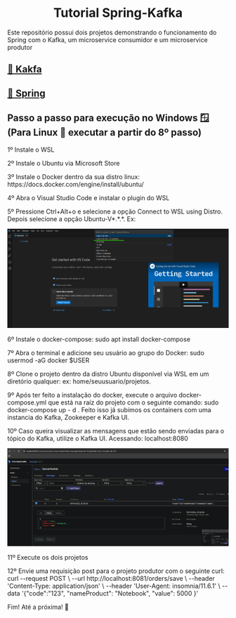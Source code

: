 <h1 align="center">Tutorial Spring-Kafka</h1>
<p align="left">Este repositório possui dois projetos demonstrando o funcionamento do Spring com o Kafka, um microservice consumidor e um microservice produtor</p>
<h2 align="left">
    <a href="https://kafka.apache.org/">🔗 Kakfa</a>
</h2>
<h2 align="left">
    <a href="https://spring.io/">🔗 Spring</a>
</h2>
<h2 align="left"> 
	Passo a passo para execução no Windows 🪟 (Para Linux 🐧 executar a partir do 8º passo)
</h2>
<p align="left">1º Instale o WSL </p>
<p align="left">2º Instale o Ubuntu via Microsoft Store</p>
<p align="left">3º Instale o Docker dentro da sua distro linux: https://docs.docker.com/engine/install/ubuntu/</p>
<p align="left">4º Abra o Visual Studio Code e instalar o plugin do WSL</p>
<p align="left">5º Pressione Ctrl+Alt+o e selecione a opção Connect to WSL using Distro.
Depois selecione a opção Ubuntu-V*.*.*. Ex:
</p>

![VS Code Screenshot](docs/vs-code-screen.png)
<p align="left">6º Instale o docker-compose: sudo apt install docker-compose</p>
<p align="left">7º Abra o terminal e adicione seu usuário ao grupo do Docker: sudo usermod -aG docker $USER</p>
<p align="left">8º Clone o projeto dentro da distro Ubuntu disponível via WSL em um diretório qualquer: ex: home/seuusuario/projetos.</p>
<p align="left">9º Após ter feito a instalação do docker, execute o arquivo docker-compose.yml que está na raíz do projeto com o seguinte comando: sudo docker-compose up - d . Feito isso já subimos os containers com uma instancia do Kafka, Zookeeper e Kafka UI.</p>
<p align="left">10º Caso queira visualizar as mensagens que estão sendo enviadas para o tópico do Kafka, utilize o Kafka UI. Acessando: localhost:8080</p>
<p>

![VS Code Screenshot](docs/kafka-ui-screen.png)
</p>
<p align="left"><p align="left">11º Execute os dois projetos</p>
<p align="left"><p align="left">12º Envie uma requisição post para o projeto produtor com o seguinte curl: curl --request POST \
  --url http://localhost:8081/orders/save \
  --header 'Content-Type: application/json' \
  --header 'User-Agent: insomnia/11.6.1' \
  --data '{"code":"123", 
 "nameProduct": "Notebook",
 "value": 5000 }'
</p>
<p align="left"><p align="left">
Fim! Até a próxima! 🙂
</p>
